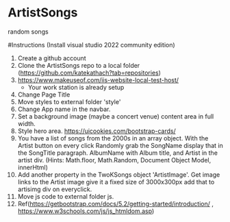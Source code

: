 # ArtistSongs
 random songs


#Instructions
(Install visual studio 2022 community edition)
1. Create a github account       
2. Clone the ArtistSongs repo to a local folder (https://github.com/katekathach?tab=repositories)
3. https://www.makeuseof.com/iis-website-local-test-host/
    - Your work station is already setup
4. Change Page Title
5. Move styles to external folder 'style'
6. Change App name in the navbar.
7. Set a background image (maybe a concert venue) content area in full width.
8. Style hero area. https://uicookies.com/bootstrap-cards/
9. You have a list of songs from the 2000s in an array object. With the Artist button on every click Randomly grab the SongName display that in the SongTitle paragraph.
AlbumName with Album title, and Artist in the artist div. (Hints: Math.floor, Math.Random, Document Object Model, innerHtml)
10. Add another property in the TwoKSongs object 'ArtistImage'. Get image links to the Artist image give it a fixed size of 3000x300px add that to artisimg div on everyclick.
11. Move js code to external folder js.
12. Ref(https://getbootstrap.com/docs/5.2/getting-started/introduction/ , https://www.w3schools.com/js/js_htmldom.asp)
